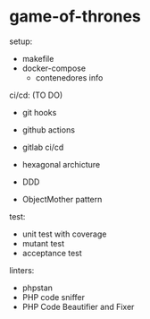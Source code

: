 # game-of-thrones

setup:
- makefile
- docker-compose
  - contenedores info

ci/cd: (TO DO)
- git hooks
- github actions
- gitlab ci/cd

- hexagonal archicture
- DDD
- ObjectMother pattern 

test:
- unit test with coverage
- mutant test
- acceptance test

linters:
- phpstan
- PHP code sniffer
- PHP Code Beautifier and Fixer